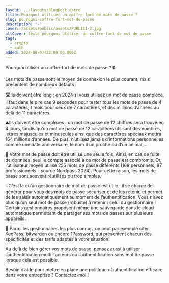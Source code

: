 ```yaml
---
layout: ../layouts/BlogPost.astro
title: Pourquoi utiliser un coffre-fort de mots de passe ?
slug: pourquoi-coffre-fort-mot-de-passe
description: '-'
cover: /assets/public/assets/PUBLI11-2.jpg
altCover: texte pourquoi utiliser un coffre-fort de mot de passe
tags:
  - crypto
  - auth
added: 2024-08-07T22:00:00.000Z
---
```


Pourquoi utiliser un coffre-fort de mots de passe ? 🔒

Les mots de passe sont le moyen de connexion le plus courant, mais présentent de nombreux défauts :

🛣️Ils doivent être long : en 2024 si vous utilisez un mot de passe complexe, il faut dans le pire cas 9 secondes pour tester tous les mots de passe de 4 caractères, 1 mois pour ceux de 7 caractères, et des millions d’années au delà de 11 caractères.

⛰️Ils doivent être complexes : un mot de passe de 12 chiffres sera trouvé en 4 jours, tandis qu’un mot de passe de 12 caractères utilisant des nombres, lettres majuscules et minuscules ainsi que des caractères spéciaux mettra 164 millions d’années. De plus, n’utilisez jamais d’informations personnelles comme une date anniversaire, le nom d’un proche ou d’un animal,…

🥇 Votre mot de passe doit être utilisé une seule fois. Ainsi, en cas de fuite de données, seul le compte associé à ce mot de passe est compromis.
Or, l’utilisateur moyen utilise 255 mots de passe différents (168 personnels, 87 professionnels - source Nordpass 2024). Pour cette raison, les mots de passe sont souvent réutilisés ou trop simples.

💡C’est là qu’un gestionnaire de mot de passe est utile : il se charge de générer pour vous des mots de passe sécuriser et de les retenir, et permet de les saisir automatiquement au moment de l’authentification. Vous n’avez plus qu’un seul mot de passe (robuste) à retenir : celui du gestionnaire !
Certains gestionnaires proposent même une sauvegarde dans le cloud automatique permettant de partager ses mots de passes sur plusieurs appareils.

📃 Parmi les gestionnaires les plus connus, on peut par exemple citer KeePass, bitwarden ou encore 1Password, qui présentent chacun des spécificités et des tarifs adaptés à votre situation.

Au delà de bien gérer vos mots de passe, pensez aussi à utiliser l’authentification multi-facteurs ou l’authentification sans mot de passe lorsque cela est possible.

Besoin d’aide pour mettre en place une politique d’authentification efficace dans votre entreprise ? Contactez-moi !
